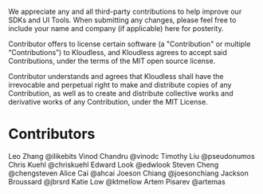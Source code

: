 We appreciate any and all third-party contributions to help improve our SDKs
and UI Tools. When submitting any changes, please feel free to include your
name and company (if applicable) here for posterity.


Contributor offers to license certain software (a "Contribution" or multiple
“Contributions”) to Kloudless, and Kloudless agrees to accept said
Contributions, under the terms of the MIT open source license. 

Contributor understands and agrees that Kloudless shall have the irrevocable
and perpetual right to make and distribute copies of any Contribution, as well
as to create and distribute collective works and derivative works of any
Contribution, under the MIT License.

# Contributors

Leo Zhang @ilikebits
Vinod Chandru @vinodc
Timothy Liu @pseudonumos
Chris Kuehl @chriskuehl
Edward Look @edwlook
Steven Cheng @chengsteven
Alice Cai @ahcai
Joeson Chiang @joesonchiang
Jackson Broussard @jbrsrd
Katie Low @ktmellow
Artem Pisarev @artemas
